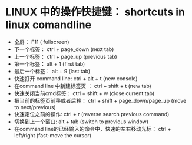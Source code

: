 # LINUX 中的操作快捷键： shortcuts in linux comandline

- 全屏： F11  ( fullscreen)
- 下一个标签：  ctrl + page_down  (next tab)
- 上一个标签：  ctrl + page_up  (previous tab)
- 第一个标签：  alt + 1  (first tab)
- 最后一个标签： alt + 9  (last tab)
- 快速打开 command line:  ctrl + alt + t  (new console)
- 在command line 中新建标签页 ： ctrl + shift + t    (new tab)
- 快速关闭当前cmd标签：  ctrl + shift + w   (close current tab)
- 把当前的标签页前移或者后移： ctrl + shift + page_down/page_up  (move to next/previous)
- 快速定位之前的操作:  ctrl + r   (reverse search previous command)
- 切换到上一个窗口:  alt + tab    (switch to previous window)
- 在command line的已经输入的命令中，快速的左右移动光标：  ctrl + left/right  (fast-move the cursor)
